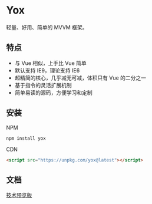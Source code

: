 # Yox

轻量、好用、简单的 MVVM 框架。

## 特点

* 与 Vue 相似，上手比 Vue 简单
* 默认支持 IE9，理论支持 IE6
* 超精简的核心，几乎减无可减，体积只有 Vue 的二分之一
* 基于指令的灵活扩展机制
* 简单易读的源码，方便学习和定制

## 安装

NPM

```shell
npm install yox
```

CDN

```html
<script src="https://unpkg.com/yox@latest"></script>
```

## 文档

[技术预览版](https://musicode.gitbooks.io/yox)
